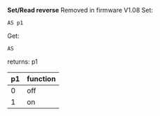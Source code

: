 __Set/Read reverse__
Removed in firmware V1.08
Set:

	AS p1

Get:

	AS

returns: p1

|p1|function|
|---|---|
|0|off
|1|on
